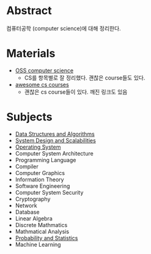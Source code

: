 

# Abstract

컴퓨터공학 (computer science)에 대해 정리한다.

# Materials

* [OSS computer science](https://github.com/ossu/computer-science)
  * CS를 항목별로 잘 정리했다. 괜찮은 course들도 있다.
* [awesome cs courses](https://github.com/prakhar1989/awesome-courses)
  * 괜찮은 cs course들이 있다. 깨진 링크도 있음

# Subjects

* [Data Structures and Algorithms](https://github.com/iamslash/learntocode/README.md)
* [System Design and Scalabilities](../systemdesign/READE.md)
* [Operating System](../os/README.md)
* Computer System Architecture
* Programming Language
* Compiler
* Computer Graphics
* Information Theory
* Software Engineering
* Computer System Security
* Cryptography
* Network
* Database
* Linear Algebra
* Discrete Mathmatics
* Mathmatical Analysis
* [Probability and Statistics](prob)
* Machine Learning
